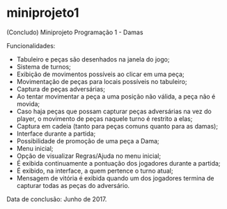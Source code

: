 # miniprojeto1
(Concludo) Miniprojeto Programação 1 - Damas

Funcionalidades:
- Tabuleiro e peças são desenhados na janela do jogo;
- Sistema de turnos;
- Exibição de movimentos possíveis ao clicar em uma peça;
- Movimentação de peças para locais possíveis no tabuleiro;
- Captura de peças adversárias;
- Ao tentar movimentar a peça a uma posição não válida, a peça não é movida;
- Caso haja peças que possam capturar peças adversárias na vez do player, o movimento de peças naquele turno é restrito a elas;
- Captura em cadeia (tanto para peças comuns quanto para as damas);
- Interface durante a partida;
- Possibilidade de promoção de uma peça a Dama;
- Menu inicial;
- Opção de visualizar Regras/Ajuda no menu inicial;
- É exibida continuamente a pontuação dos jogadores durante a partida;
- É exibido, na interface, a quem pertence o turno atual;
- Mensagem de vitória é exibida quando um dos jogadores termina de capturar todas as peças do adversário.

Data de conclusão: Junho de 2017.

